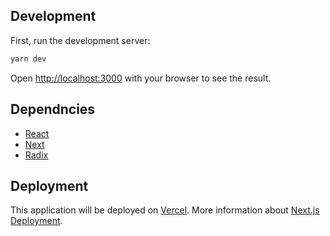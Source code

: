 ## Development

First, run the development server:

```bash
yarn dev
```

Open [http://localhost:3000](http://localhost:3000) with your browser to see the result.

## Dependncies

- [React](https://react.dev/)
- [Next](https://nextjs.org/)
- [Radix](https://www.radix-ui.com/)

## Deployment

This application will be deployed on [Vercel](https://vercel.com/new?utm_medium=default-template&filter=next.js&utm_source=create-next-app&utm_campaign=create-next-app-readme).
More information about [Next.js Deployment](https://nextjs.org/docs/deployment).
